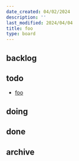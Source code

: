 ```yaml
---
date_created: 04/02/2024
description: ''
last_modified: 2024/04/04
title: foo
type: board
---
```


## backlog


## todo


- [foo](.md)


## doing


## done


## archive


